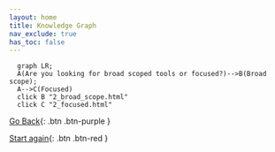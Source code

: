 ```yaml
---
layout: home
title: Knowledge Graph
nav_exclude: true
has_toc: false
---
```


```mermaid
  graph LR; 
  A(Are you looking for broad scoped tools or focused?)-->B(Broad scope); 
  A-->C(Focused)
  click B "2_broad_scope.html"
  click C "2_focused.html"
```

[Go Back](../index.html){: .btn .btn-purple }

[Start again](../index.html){: .btn .btn-red }
